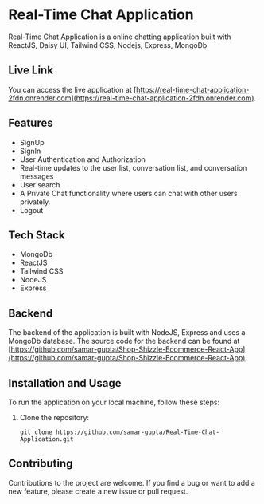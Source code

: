# Real-Time Chat Application

Real-Time Chat Application is a online chatting application built with ReactJS, Daisy UI, Tailwind CSS, Nodejs, Express, MongoDb

## Live Link

You can access the live application at [https://real-time-chat-application-2fdn.onrender.com](https://real-time-chat-application-2fdn.onrender.com).

## Features

- SignUp
- SignIn
- User Authentication and Authorization
- Real-time updates to the user list, conversation list, and conversation messages
- User search
- A Private Chat functionality where users can chat with other users privately.
- Logout


## Tech Stack
- MongoDb
- ReactJS
- Tailwind CSS
- NodeJS
- Express
  

## Backend

The backend of the application is built with NodeJS, Express and uses a MongoDb database. The source code for the backend can be found at [https://github.com/samar-gupta/Shop-Shizzle-Ecommerce-React-App](https://github.com/samar-gupta/Shop-Shizzle-Ecommerce-React-App).



## Installation and Usage

To run the application on your local machine, follow these steps:

1. Clone the repository:

   ```
   git clone https://github.com/samar-gupta/Real-Time-Chat-Application.git
   ```



## Contributing

Contributions to the project are welcome. If you find a bug or want to add a new feature, please create a new issue or pull request.
